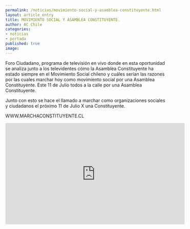 ```yaml
---
permalink: /noticias/movimiento-social-y-asamblea-constituyente.html
layout: article_entry
title: MOVIMIENTO SOCIAL Y ASAMBLEA CONSTITUYENTE.
author: AC Chile
categories: 
- noticias
- portada
published: true
image: 
---
```


Foro Ciudadano, programa de televisión en vivo donde en esta oportunidad se analiza junto a los televidentes cómo la Asamblea Constituyente ha estado siempre en el Movimiento Social chileno y cuáles serían las razones por las cuales marchar hoy como movimiento social por una Asamblea Constituyente. Este 11 de Julio todos a la calle por una Asamblea Constituyente.

Junto con esto se hace el llamado a marchar como organizaciones sociales y ciudadanos el próximo 11 de Julio X una Constituyente.

WWW.MARCHACONSTITUYENTE.CL

<iframe src="https://web.facebook.com/plugins/video.php?href=https%3A%2F%2Fweb.facebook.com%2FPeriodicoElCiudadano%2Fvideos%2F10153433084942470%2F&show_text=0&width=560" width="560" height="315" style="border:none;overflow:hidden" scrolling="no" frameborder="0" allowTransparency="true" allowFullScreen="true"></iframe>
